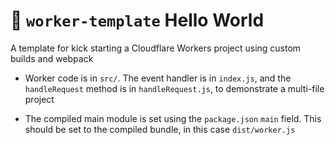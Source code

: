 # 👷 `worker-template` Hello World

A template for kick starting a Cloudflare Workers project using custom builds and webpack

* Worker code is in `src/`. The event handler is in `index.js`, and the `handleRequest` method is in
  `handleRequest.js`, to demonstrate a multi-file project

* The compiled main module is set using the `package.json` `main` field. This should be set to the
  compiled bundle, in this case `dist/worker.js`